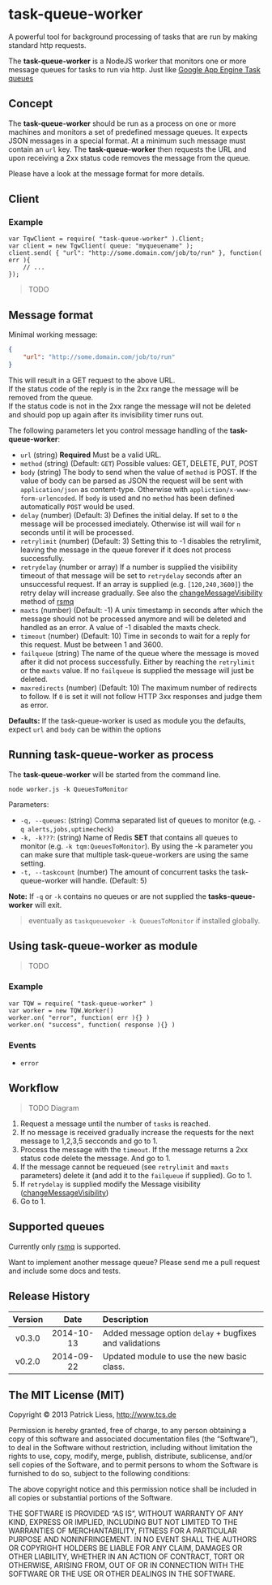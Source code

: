 # task-queue-worker

A powerful tool for background processing of tasks that are run by making standard http requests.

The **task-queue-worker** is a NodeJS worker that monitors one or more message queues for tasks to run via http. Just like [Google App Engine Task queues](https://developers.google.com/appengine/docs/python/taskqueue/)

## Concept

The **task-queue-worker** should be run as a process on one or more machines and monitors a set of predefined message queues. It expects JSON  messages in a special format. At a minimum such message must contain an `url` key. The **task-queue-worker** then requests the URL and upon receiving a 2xx status code removes the message from the queue.

Please have a look at the message format for more details.

## Client

### Example

```
var TqwClient = require( "task-queue-worker" ).Client;
var client = new TqwClient( queue: "myqueuename" );
client.send( { "url": "http://some.domain.com/job/to/run" }, function( err ){
	// ...
});
```

> TODO

## Message format

Minimal working message:

```json
{
	"url": "http://some.domain.com/job/to/run"
}
```

This will result in a GET request to the above URL.  
If the status code of the reply is in the 2xx range the message will be removed from the queue.  
If the status code is not in the 2xx range the message will not be deleted and should pop up again after its invisibility timer runs out.

The following parameters let you control message handling of the **task-queue-worker**:

* `url` (string) **Required** Must be a valid URL.
* `method` (string) (Default: `GET`) Possible values: GET, DELETE, PUT, POST
* `body` (string) The body to send when the value of `method` is POST. If the value of body can be parsed as JSON the request will be sent with `application/json` as content-type. Otherwise with `appliction/x-www-form-urlencoded`. If `body` is used and no `method` has been defined automatically `POST` would be used.
* `delay` (number) (Default: 3) Defines the initial delay. If set to `0` the message will be processed imediately. Otherwise ist will wail for `n` seconds until it will be processed.
* `retrylimit` (number) (Default: 3) Setting this to -1 disables the retrylimit, leaving the message in the queue forever if it does not process successfully.
* `retrydelay` (number or array) If a number is supplied the visibility timeout of that message will be set to `retrydelay` seconds after an unsuccessful request. If an array is supplied (e.g. `[120,240,3600]`) the retry delay will increase gradually. See also the [changeMessageVisibility](https://github.com/smrchy/rsmq#changemessagevisibility) method of [rsmq](https://github.com/smrchy/rsmq)
* `maxts` (number) (Default: -1) A unix timestamp in seconds after which the message should not be processed anymore and will be deleted and handled as an error. A value of -1 disabled the maxts check.
* `timeout` (number) (Default: 10) Time in seconds to wait for a reply for this request. Must be between 1 and 3600.
* `failqueue` (string) The name of the queue where the message is moved after it did not process successfully. Either by reaching the `retrylimit` or the `maxts` value. If no `failqueue` is supplied the message will just be deleted.
* `maxredirects` (number) (Default: 10) The maximum number of redirects to follow. If `0` is set it will not follow HTTP 3xx responses and judge them as error.

**Defaults:** If the task-queue-worker is used as module you the defaults, expect `url` and `body` can be within the options

## Running task-queue-worker as process

The **task-queue-worker** will be started from the command line.

`node worker.js -k QueuesToMonitor`

Parameters:

* `-q, --queues`: (string) Comma separated list of queues to monitor (e.g. `-q alerts,jobs,uptimecheck`)
* `-k, -k???`: (string) Name of Redis **SET** that contains all queues to monitor (e.g. `-k tqm:QueuesToMonitor`). By using the -k parameter you can make sure that multiple task-queue-workers are using the same setting.
* `-t, --taskcount` (number) The amount of concurrent tasks the task-queue-worker will handle. (Default: 5)

**Note:** If `-q` or `-k` contains no queues or are not supplied the **tasks-queue-worker** will exit.

> eventually as `taskqueuewoker -k QueuesToMonitor` if installed globally.

## Using task-queue-worker as module

> TODO

### Example

```
var TQW = require( "task-queue-worker" )
var worker = new TQW.Worker()
worker.on( "error", function( err ){} )
worker.on( "success", function( response ){} )
```

### Events

* `error`

## Workflow

> TODO Diagram

1. Request a message until the number of `tasks` is reached.
2. If no message is received gradually increase the requests for the next message to 1,2,3,5 secconds and go to 1.
3. Process the message with the `timeout`. If the message returns a 2xx status code delete the message. And go to 1.
4. If the message cannot be requeued (see `retrylimit` and `maxts` parameters) delete it (and add it to the `failqueue` if supplied). Go to 1.
5.  If `retrydelay` is supplied modify the Message visibility ([changeMessageVisibility](https://github.com/smrchy/rsmq#changemessagevisibility))
6. Go to 1.


## Supported queues

Currently only [rsmq](https://github.com/smrchy/rsmq) is supported.  

Want to implement another message queue? Please send me a pull request and include some docs and tests.


## Release History

|Version|Date|Description|
|:--:|:--:|:--|
|v0.3.0|2014-10-13|Added message option `delay` + bugfixes and validations|
|v0.2.0|2014-09-22|Updated module to use the new basic class.|

## The MIT License (MIT)

Copyright © 2013 Patrick Liess, http://www.tcs.de

Permission is hereby granted, free of charge, to any person obtaining a copy of this software and associated documentation files (the “Software”), to deal in the Software without restriction, including without limitation the rights to use, copy, modify, merge, publish, distribute, sublicense, and/or sell copies of the Software, and to permit persons to whom the Software is furnished to do so, subject to the following conditions:

The above copyright notice and this permission notice shall be included in all copies or substantial portions of the Software.

THE SOFTWARE IS PROVIDED “AS IS”, WITHOUT WARRANTY OF ANY KIND, EXPRESS OR IMPLIED, INCLUDING BUT NOT LIMITED TO THE WARRANTIES OF MERCHANTABILITY, FITNESS FOR A PARTICULAR PURPOSE AND NONINFRINGEMENT. IN NO EVENT SHALL THE AUTHORS OR COPYRIGHT HOLDERS BE LIABLE FOR ANY CLAIM, DAMAGES OR OTHER LIABILITY, WHETHER IN AN ACTION OF CONTRACT, TORT OR OTHERWISE, ARISING FROM, OUT OF OR IN CONNECTION WITH THE SOFTWARE OR THE USE OR OTHER DEALINGS IN THE SOFTWARE.

